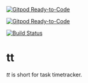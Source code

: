 [![Gitpod Ready-to-Code](https://img.shields.io/badge/Gitpod-Ready--to--Code-blue?logo=gitpod)](https://gitpod.io/#https://github.com/jeromebienaime/tt) 

[![Gitpod Ready-to-Code](https://img.shields.io/badge/Gitpod-Ready--to--Code-blue?logo=gitpod)](https://gitpod.io/#https://github.com/jeromebienaime/tt) 

[![Build Status](https://travis-ci.org/jeromebienaime/tt.svg?branch=master)](https://travis-ci.org/jeromebienaime/tt)

# tt

_tt_ is short for task timetracker. 
